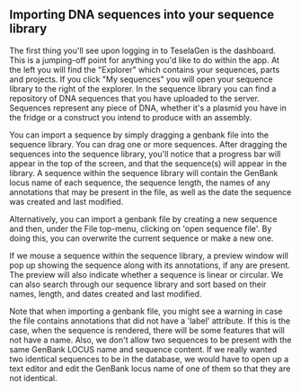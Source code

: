 ## Importing DNA sequences into your sequence library

The first thing you'll see upon logging in to TeselaGen is the dashboard. This is a jumping-off point for anything you'd like to do within the app. At the left you will find the "Explorer" which contains your sequences, parts and projects. If you click "My sequences" you will open your sequence library to the right of the explorer. In the sequence library you can find a repository of DNA sequences that you have uploaded to the server. Sequences represent any piece of DNA, whether it's a plasmid you have in the fridge or a construct you intend to produce with an assembly.

You can import a sequence by simply dragging a genbank file into the sequence library. You can drag one or more sequences. After dragging the sequences into the sequence library, you'll notice that a progress bar will appear in the top of the screen, and that the sequence(s) will appear in the library. A sequence within the sequence library will contain the GenBank locus name of each sequence, the sequence length, the names of any annotations that may be present in the file, as well as the date the sequence was created and last modified.

Alternatively, you can import a genbank file by creating a new sequence and then, under the File top-menu, clicking on 'open sequence file'. By doing this, you can overwrite the current sequence or make a new one. 

If we mouse a sequence within the sequence library, a preview window will pop up showing the sequence along with its annotations, if any are present. The preview will also indicate whether a sequence is linear or circular. We can also search through our sequence library and sort based on their names, length, and dates created and last modified.

Note that when importing a genbank file, you might see a warning in case the file contains annotations that did not have a 'label' attribute. If this is the case, when the sequence is rendered, there will be some features that will not have a name. Also, we don't allow two sequences to be present with the same GenBank LOCUS name and sequence content. If we really wanted two identical sequences to be in the database, we would have to open up a text editor and edit the GenBank locus name of one of them so that they are not identical.
